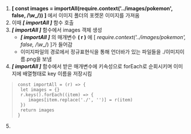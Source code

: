 1. **[ const images = importAll(require.context('../images/pokemon', false, /\w_/)) ]** 에서 이미지 폴더의 포켓몬 이미지를 가져옴
2. 이때 **_[ importAll ]_** 함수 호출
3. **_[ importAll ]_** 함수에서 images 객체 생성
   -  **_[ importAll ]_** 의 매개변수 **( r )** 에 [ _require.context('../images/pokemon', false, /\w__/) ]가 들어감
   -  이미지파일의 경로에서 정규표현식을 통해 언더바가 있는 파일들을 ./이미지이름.png을 보냄
4.  **_[ importAll ]_** 함수에서 받은 매개변수에 키속성으로 forEach로 순회시키며 이미지에 배열형태로 key 이름을 저장시킴
> ```
   > const importAll = (r) => {
   >  let images = {}
   >  r.keys().forEach((item) => {
   >     images[item.replace('./', '')] = r(item)
   >  })
   >  return images
   > }
   > ```

5. 